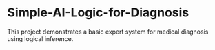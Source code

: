 # Simple-AI-Logic-for-Diagnosis
This project demonstrates a basic expert system for medical diagnosis using logical inference.
